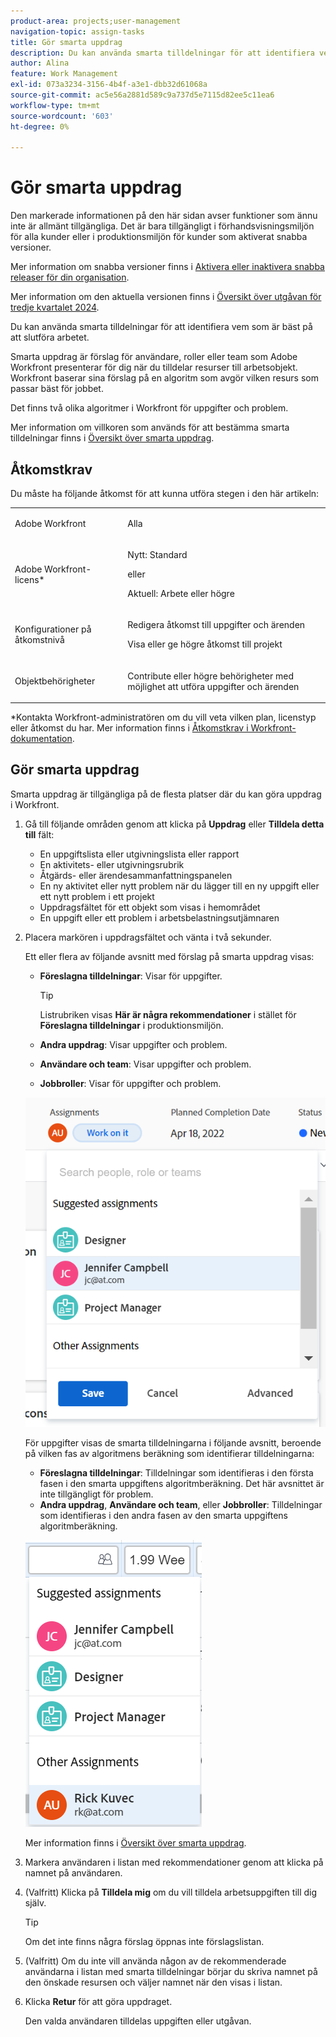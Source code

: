 ```yaml
---
product-area: projects;user-management
navigation-topic: assign-tasks
title: Gör smarta uppdrag
description: Du kan använda smarta tilldelningar för att identifiera vem som är bäst på att slutföra arbetet. Smarta tilldelningar är förslag för användare, roller eller team som Adobe Workfront presenterar för dig när du tilldelar arbetsobjekt till resurser baserat på en algoritm som avgör vilken resurs som passar bäst för jobbet. Mer information om smarta uppdrag finns i Översikt över smarta uppdrag.
author: Alina
feature: Work Management
exl-id: 073a3234-3156-4b4f-a3e1-dbb32d61068a
source-git-commit: ac5e56a2881d589c9a737d5e7115d82ee5c11ea6
workflow-type: tm+mt
source-wordcount: '603'
ht-degree: 0%

---
```


# Gör smarta uppdrag

<span class="preview">Den markerade informationen på den här sidan avser funktioner som ännu inte är allmänt tillgängliga. Det är bara tillgängligt i förhandsvisningsmiljön för alla kunder eller i produktionsmiljön för kunder som aktiverat snabba versioner.</span>

<span class="preview">Mer information om snabba versioner finns i [Aktivera eller inaktivera snabba releaser för din organisation](/help/quicksilver/administration-and-setup/set-up-workfront/configure-system-defaults/enable-fast-release-process.md).</span>

<span class="preview">Mer information om den aktuella versionen finns i [Översikt över utgåvan för tredje kvartalet 2024](/help/quicksilver/product-announcements/product-releases/24-q3-release-activity/24-q3-release-overview.md).</span>

Du kan använda smarta tilldelningar för att identifiera vem som är bäst på att slutföra arbetet.

Smarta uppdrag är förslag för användare, roller eller team som Adobe Workfront presenterar för dig när du tilldelar resurser till arbetsobjekt. Workfront baserar sina förslag på en algoritm som avgör vilken resurs som passar bäst för jobbet.

<span class="preview">Det finns två olika algoritmer i Workfront för uppgifter och problem. </span>

Mer information om villkoren som används för att bestämma smarta tilldelningar finns i [Översikt över smarta uppdrag](../../../manage-work/tasks/assign-tasks/smart-assignments.md).

## Åtkomstkrav

Du måste ha följande åtkomst för att kunna utföra stegen i den här artikeln:

<table style="table-layout:auto"> 
 <col> 
 <col> 
 <tbody> 
  <tr> 
   <td role="rowheader">Adobe Workfront</td> 
   <td> <p>Alla</p> </td> 
  </tr> 
  <tr> 
   <td role="rowheader">Adobe Workfront-licens*</td> 
   <td> <p>Nytt: Standard</p>
      eller
      <p>Aktuell: Arbete eller högre</p> </td> 
  </tr> 
  <tr> 
   <td role="rowheader">Konfigurationer på åtkomstnivå</td> 
   <td> <p>Redigera åtkomst till uppgifter och ärenden</p> <p>Visa eller ge högre åtkomst till projekt</p>  </td> 
  </tr> 
  <tr> 
   <td role="rowheader">Objektbehörigheter</td> 
   <td> <p>Contribute eller högre behörigheter med möjlighet att utföra uppgifter och ärenden</p> </td> 
  </tr> 
 </tbody> 
</table>

*Kontakta Workfront-administratören om du vill veta vilken plan, licenstyp eller åtkomst du har. Mer information finns i [Åtkomstkrav i Workfront-dokumentation](/help/quicksilver/administration-and-setup/add-users/access-levels-and-object-permissions/access-level-requirements-in-documentation.md).

## Gör smarta uppdrag

Smarta uppdrag är tillgängliga på de flesta platser där du kan göra uppdrag i Workfront.

1. Gå till följande områden genom att klicka på **Uppdrag** eller **Tilldela detta till** fält:

   * En uppgiftslista eller utgivningslista eller rapport
   * En aktivitets- eller utgivningsrubrik
   * Åtgärds- eller ärendesammanfattningspanelen
   * <span class="preview">En ny aktivitet eller nytt problem när du lägger till en ny uppgift eller ett nytt problem i ett projekt</span>
   * Uppdragsfältet för ett objekt som visas i hemområdet
   * En uppgift eller ett problem i arbetsbelastningsutjämnaren

1. Placera markören i uppdragsfältet och vänta i två sekunder.

   <div class="preview">
   Ett eller flera av följande avsnitt med förslag på smarta uppdrag visas:

   * **Föreslagna tilldelningar**: Visar för uppgifter.

     >[!TIP]
     >
     >   Listrubriken visas **Här är några rekommendationer** i stället för **Föreslagna tilldelningar** i produktionsmiljön.
     >
   * **Andra uppdrag**: Visar uppgifter och problem.
   * **Användare och team**: Visar uppgifter och problem.
   * **Jobbroller**: Visar för uppgifter och problem.
   </div>

   <span class="preview">![](assets/smart-assignments-task-header-nwe-350x302.png)</span>


   För uppgifter visas de smarta tilldelningarna i följande avsnitt, beroende på vilken fas av algoritmens beräkning som identifierar tilldelningarna:

   * **Föreslagna tilldelningar**: Tilldelningar som identifieras i den första fasen i den smarta uppgiftens algoritmberäkning. <span class="preview">Det här avsnittet är inte tillgängligt för problem.</span>
   * <span class="preview">**Andra uppdrag**, **Användare och team**, eller **Jobbroller**: Tilldelningar som identifieras i den andra fasen av den smarta uppgiftens algoritmberäkning. <!--no longer valid: This section is not available for issues. --></span> <!--replace this with the new UI: "Other assignments"-->

   <span class="preview">![](assets/smart-assignments-task-list.png)</span>

   Mer information finns i [Översikt över smarta uppdrag](../../../manage-work/tasks/assign-tasks/smart-assignments.md).

1. Markera användaren i listan med rekommendationer genom att klicka på namnet på användaren.

1. (Valfritt) Klicka på **Tilldela mig** om du vill tilldela arbetsuppgiften till dig själv.

   >[!TIP]
   >
   >Om det inte finns några förslag öppnas inte förslagslistan.

1. (Valfritt) Om du inte vill använda någon av de rekommenderade användarna i listan med smarta tilldelningar börjar du skriva namnet på den önskade resursen och väljer namnet när den visas i listan.
1. Klicka **Retur** för att göra uppdraget.

   Den valda användaren tilldelas uppgiften eller utgåvan.

